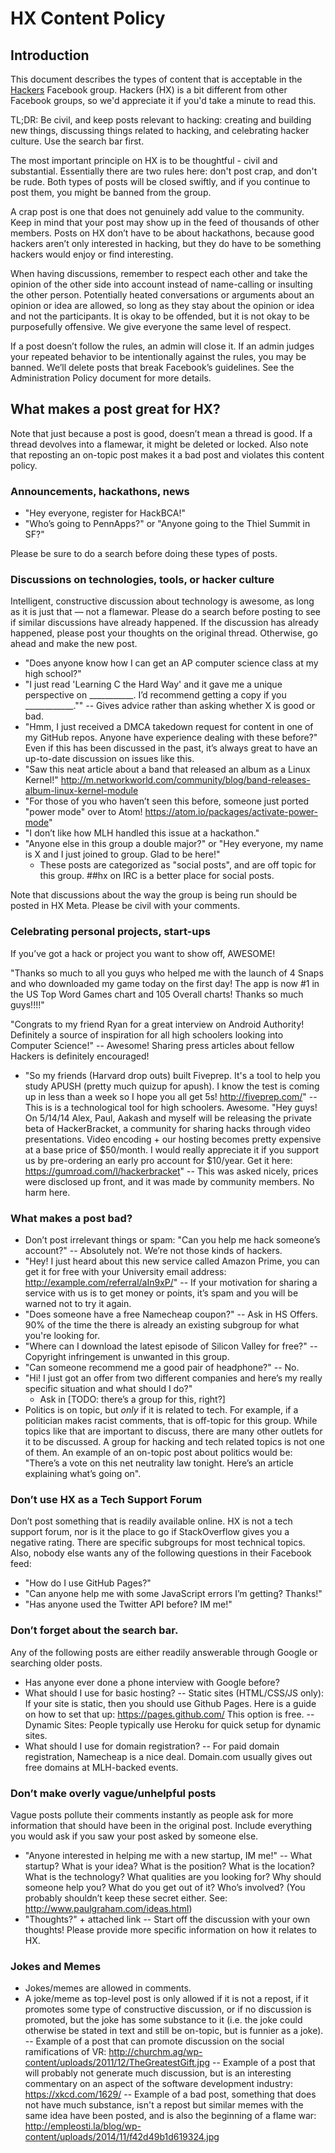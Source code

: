 # HX Content Policy

## Introduction

This document describes the types of content that is acceptable in the [Hackers](https://www.facebook.com/groups/wearehx/) Facebook group. Hackers (HX) is a bit different from other Facebook groups, so we'd appreciate it if you'd take a minute to read this.

TL;DR: Be civil, and keep posts relevant to hacking: creating and building new things, discussing things related to hacking, and celebrating hacker culture. Use the search bar first.

The most important principle on HX is to be thoughtful - civil and substantial. Essentially there are two rules here: don't post crap, and don't be rude. Both types of posts will be closed swiftly, and if you continue to post them, you might be banned from the group.

A crap post is one that does not genuinely add value to the community. Keep in mind that your post may show up in the feed of thousands of other members.  Posts on HX don’t have to be about hackathons, because good hackers aren’t only interested in hacking, but they do have to be something hackers would enjoy or find interesting.

When having discussions, remember to respect each other and take the opinion of the other side into account instead of name-calling or insulting the other person. Potentially heated conversations or arguments about an opinion or idea are allowed, so long as they stay about the opinion or idea and not the participants. It is okay to be offended, but it is not okay to be purposefully offensive. We give everyone the same level of respect.

If a post doesn’t follow the rules, an admin will close it. If an admin judges your repeated behavior to be intentionally against the rules, you may be banned. We’ll delete posts that break Facebook’s guidelines. See the Administration Policy document for more details.

## What makes a post great for HX?

Note that just because a post is good, doesn’t mean a thread is good. If a thread devolves into a flamewar, it might be deleted or locked. Also note that reposting an on-topic post makes it a bad post and violates this content policy.

### Announcements, hackathons, news

- "Hey everyone, register for HackBCA!"
- "Who’s going to PennApps?" or "Anyone going to the Thiel Summit in SF?"

Please be sure to do a search before doing these types of posts.

### Discussions on technologies, tools, or hacker culture

Intelligent, constructive discussion about technology is awesome, as long as it is just that — not a flamewar. Please do a search before posting to see if similar discussions have already happened. If the discussion has already happened, please post your thoughts on the original thread. Otherwise, go ahead and make the new post.

- "Does anyone know how I can get an AP computer science class at my high school?"
- "I just read 'Learning C the Hard Way' and it gave me a unique perspective on ___________.  I’d recommend getting a copy if you ____________.""
-- Gives advice rather than asking whether X is good or bad.
- "Hmm, I just received a DMCA takedown request for content in one of my GitHub repos. Anyone have experience dealing with these before?"
Even if this has been discussed in the past, it’s always great to have an up-to-date discussion on issues like this.
- "Saw this neat article about a band that released an album as a Linux Kernel!" http://m.networkworld.com/community/blog/band-releases-album-linux-kernel-module
- "For those of you who haven’t seen this before, someone just ported "power mode" over to Atom! https://atom.io/packages/activate-power-mode"
- "I don’t like how MLH handled this issue at a hackathon."
- "Anyone else in this group a double major?" or "Hey everyone, my name is X and I just joined to group. Glad to be here!"
  - These posts are categorized as "social posts", and are off topic for this group. ##hx on IRC is a better place for social posts.

Note that discussions about the way the group is being run should be posted in HX Meta. Please be civil with your comments.

### Celebrating personal projects, start-ups

If you’ve got a hack or project you want to show off, AWESOME!

"Thanks so much to all you guys who helped me with the launch of 4 Snaps and who downloaded my game today on the first day! The app is now #1 in the US Top Word Games chart and 105 Overall charts! Thanks so much guys!!!!"

"Congrats to my friend Ryan for a great interview on Android Authority! Definitely a source of inspiration for all high schoolers looking into Computer Science!"
-- Awesome! Sharing press articles about fellow Hackers is definitely encouraged!
- "So my friends (Harvard drop outs) built Fiveprep. It's a tool to help you study APUSH (pretty much quizup for apush). I know the test is coming up in less than a week so I hope you all get 5s! http://fiveprep.com/"
-- This is is a technological tool for high schoolers. Awesome.
"Hey guys! On 5/14/14 Alex, Paul, Aakash and myself will be releasing the private beta of HackerBracket, a community for sharing hacks through video presentations. Video encoding + our hosting becomes pretty expensive at a base price of $50/month. I would really appreciate it if you support us by pre-ordering an early pro account for $10/year. Get it here: https://gumroad.com/l/hackerbracket"
-- This was asked nicely, prices were disclosed up front, and it was made by community members. No harm here.

### What makes a post bad?

- Don’t post irrelevant things or spam: "Can you help me hack someone’s account?"
-- Absolutely not. We’re not those kinds of hackers.
- "Hey!  I just heard about this new service called Amazon Prime, you can get it for free with your University email address: http://example.com/referral/aIn9xP/"
-- If your motivation for sharing a service with us is to get money or points, it’s spam and you will be warned not to try it again.
- "Does someone have a free Namecheap coupon?"
-- Ask in HS Offers. 90% of the time the there is already an existing subgroup for what you're looking for.
- "Where can I download the latest episode of Silicon Valley for free?"
-- Copyright infringement is unwanted in this group.
- "Can someone recommend me a good pair of headphone?"
-- No.
- "Hi! I just got an offer from two different companies and here’s my really specific situation and what should I do?"
  - Ask in [TODO: there’s a group for this, right?]
- Politics is on topic, but *only* if it is related to tech. For example, if a politician makes racist comments, that is off-topic for this group. While topics like that are important to discuss, there are many other outlets for it to be discussed. A group for hacking and tech related topics is not one of them. An example of an on-topic post about politics would be: "There’s a vote on this net neutrality law tonight. Here’s an article explaining what’s going on".

### Don’t use HX as a Tech Support Forum

Don’t post something that is readily available online. HX is not a tech support forum, nor is it the place to go if StackOverflow gives you a negative rating.  There are specific subgroups for most technical topics. Also, nobody else wants any of the following questions in their Facebook feed:
- "How do I use GitHub Pages?"
- "Can anyone help me with some JavaScript errors I’m getting? Thanks!"
- "Has anyone used the Twitter API before? IM me!"

### Don’t forget about the search bar.

Any of the following posts are either readily answerable through Google or searching older posts.
- Has anyone ever done a phone interview with Google before?
- What should I use for basic hosting?
-- Static sites (HTML/CSS/JS only): If your site is static, then you should use Github Pages. Here is a guide on how to set that up: https://pages.github.com/ This option is free.
-- Dynamic Sites: People typically use Heroku for quick setup for dynamic sites.
- What should I use for domain registration?
-- For paid domain registration, Namecheap is a nice deal. Domain.com usually gives out free domains at MLH-backed events.

### Don’t make overly vague/unhelpful posts

Vague posts pollute their comments instantly as people ask for more information that should have been in the original post. Include everything you would ask if you saw your post asked by someone else.
- "Anyone interested in helping me with a new startup, IM me!"
-- What startup? What is your idea? What is the position? What is the location? What is the technology? What qualities are you looking for? Why should someone help you? What do you get out of it? Who’s involved? (You probably shouldn’t keep these secret either. See: http://www.paulgraham.com/ideas.html)
- "Thoughts?" + attached link
-- Start off the discussion with your own thoughts! Please provide more specific information on how it relates to HX.

### Jokes and Memes

- Jokes/memes are allowed in comments.
- A joke/meme as top-level post is only allowed if it is not a repost, if it promotes some type of constructive discussion, or if no discussion is promoted, but the joke has some substance to it (i.e. the joke could otherwise be stated in text and still be on-topic, but is funnier as a joke).
-- Example of a post that can promote discussion on the social ramifications of VR: http://churchm.ag/wp-content/uploads/2011/12/TheGreatestGift.jpg
-- Example of a post that will probably not generate much discussion, but is an interesting commentary on an aspect of the software development industry: https://xkcd.com/1629/
-- Example of a bad post, something that does not have much substance, isn't a repost but similar memes with the same idea have been posted, and is also the beginning of a flame war: http://empleosti.la/blog/wp-content/uploads/2014/11/f42d49b1d619324.jpg
